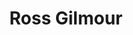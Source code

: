 ---
short_name: rossgilmour
title: Ross Gilmour
position: 2nd Year SLLET Student
instagram: boss1793
---